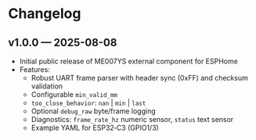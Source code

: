 # Changelog

## v1.0.0 — 2025-08-08
- Initial public release of ME007YS external component for ESPHome
- Features:
  - Robust UART frame parser with header sync (0xFF) and checksum validation
  - Configurable `min_valid_mm`
  - `too_close_behavior`: `nan` | `min` | `last`
  - Optional `debug_raw` byte/frame logging
  - Diagnostics: `frame_rate_hz` numeric sensor, `status` text sensor
  - Example YAML for ESP32‑C3 (GPIO1/3)
